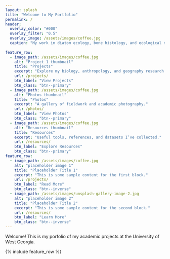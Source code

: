 ```yaml
---
layout: splash
title: "Welcome to My Portfolio"
permalink: /
header:
  overlay_color: "#000"
  overlay_filter: "0.5"
  overlay_image: /assets/images/coffee.jpg
  caption: "My work in diatom ecology, bone histology, and ecological mapping"
  
feature_row:
  - image_path: /assets/images/coffee.jpg
    alt: "Project 1 thumbnail"
    title: "Projects"
    excerpt: "Explore my biology, anthropology, and geography research."
    url: /projects/
    btn_label: "View Projects"
    btn_class: "btn--primary"
  - image_path: /assets/images/coffee.jpg
    alt: "Photos thumbnail"
    title: "Photos"
    excerpt: "A gallery of fieldwork and academic photography."
    url: /photos/
    btn_label: "View Photos"
    btn_class: "btn--primary"
  - image_path: /assets/images/coffee.jpg
    alt: "Resources thumbnail"
    title: "Resources"
    excerpt: "Useful tools, references, and datasets I’ve collected."
    url: /resources/
    btn_label: "Explore Resources"
    btn_class: "btn--primary"
feature_row:
  - image_path: /assets/images/coffee.jpg
    alt: "placeholder image 1"
    title: "Placeholder Title 1"
    excerpt: "This is some sample content for the first block."
    url: /projects/
    btn_label: "Read More"
    btn_class: "btn--inverse"
  - image_path: /assets/images/unsplash-gallery-image-2.jpg
    alt: "placeholder image 2"
    title: "Placeholder Title 2"
    excerpt: "This is some sample content for the second block."
    url: /resources/
    btn_label: "Learn More"
    btn_class: "btn--inverse"
---
```

    
Welcome! This is my porfolio of my academic projects at the University of West Georgia.

{% include feature_row %}


